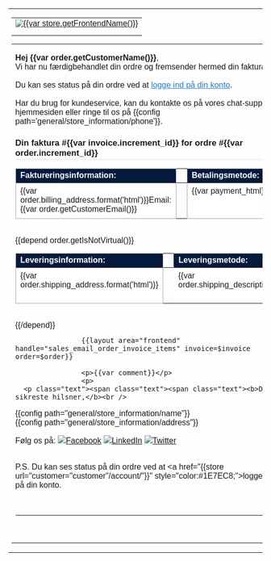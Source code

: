 <div style="font:11px/1.35em Verdana, Arial, Helvetica, sans-serif;">
<table cellspacing="0" cellpadding="0" border="0" width="98%" style="margin-top:10px; font:11px/1.35em Verdana, Arial, Helvetica, sans-serif; margin-bottom:10px;">
<tr>
    <td align="left" valign="top">
        <!-- [ header starts here] -->
        <table cellspacing="0" cellpadding="0" border="0" width="650">
            <tr>
                <td valign="top"><a href="{{store url=""}}"><img src="{{media url="wysiwyg/logo_mail.png"}}"  alt="{{var store.getFrontendName()}}"  style="margin-bottom:10px;" border="0"/></a></td>
            </tr>
        </table>
        <!-- [ middle starts here] -->
        <table cellspacing="0" cellpadding="0" border="0" width="650">
            <tr>
                <td valign="top">
                    <p>
                        <strong>Hej {{var order.getCustomerName()}}</strong>,<br/>
                        Vi har nu færdigbehandlet din ordre og fremsender hermed din faktura.<br><br>
                        Du kan ses status p&aring; din ordre ved at <a href="{{store url="customer="customer"/account/"}}" style="color:#1E7EC8;">logge ind p&aring; din konto</a>.<br><br>
						Har du brug for kundeservice, kan du kontakte os på vores chat-support på hjemmesiden eller ringe til os på {{config path='general/store_information/phone'}}.
					</p>
      <h3 style="border-bottom:2px solid #eee; font-size:1.05em; padding-bottom:1px; ">
                        Din faktura #{{var invoice.increment_id}} for ordre #{{var order.increment_id}}
                    </h3>
                    <table cellspacing="0" cellpadding="0" border="0" width="100%">
                        <thead>
                        <tr>
                            <th align="left" width="48.5%" bgcolor="#041a3d" style="padding:5px 9px 6px 9px; border:1px solid #a9a9a9; border-bottom:none; line-height:1em;"><font color="#FFFFFF">Faktureringsinformation:</th>
                            <th width="3%"></th>
                            <th align="left" width="48.5%" bgcolor="#041a3d" style="padding:5px 9px 6px 9px; border:1px solid #a9a9a9; border-bottom:none; line-height:1em;"><font color="#FFFFFF">Betalingsmetode:</th>
                        </tr>
                        </thead>
                        <tbody>
                        <tr>
                            <td valign="top" style="padding:7px 9px 9px 9px; border:1px solid #a9a9a9; border-top:0; background:#FFFFFF;">
                                {{var order.billing_address.format('html')}}Email: {{var order.getCustomerEmail()}}
                            </td>
                            <td>&nbsp;</td>
                            <td valign="top" style="padding:7px 9px 9px 9px; border:1px solid #a9a9a9; border-top:0; background:#FFFFFF;">
                                {{var payment_html}}
                            </td>
                        </tr>
                        </tbody>
                    </table>
                    <br/>
                    {{depend order.getIsNotVirtual()}}
                    <table cellspacing="0" cellpadding="0" border="0" width="100%">
                        <thead>
                        <tr>
                            <th align="left" width="48.5%" bgcolor="#041a3d" style="padding:5px 9px 6px 9px; border:1px solid #a9a9a9; border-bottom:none; line-height:1em;"><font color="#FFFFFF">Leveringsinformation:</th>
                            <th width="3%"></th>
                            <th align="left" width="48.5%" bgcolor="#041a3d" style="padding:5px 9px 6px 9px; border:1px solid #a9a9a9; border-bottom:none; line-height:1em;"><font color="#FFFFFF">Leveringsmetode:</th>
                        </tr>
                        </thead>
                        <tbody>
                        <tr>
                            <td valign="top" style="padding:7px 9px 9px 9px; border:1px solid #a9a9a9; border-top:0; background:#FFFFFF;">
                                {{var order.shipping_address.format('html')}}
                                &nbsp;
                            </td>
                            <td>&nbsp;</td>
                            <td valign="top" style="padding:7px 9px 9px 9px; border:1px solid #ba9a9a9; border-top:0; background:#FFFFFF;">
                                {{var order.shipping_description}}&nbsp;
                            </td>
                        </tr>
                        </tbody>
                    </table>
                    <br/>
                    {{/depend}}

                    {{layout area="frontend" handle="sales_email_order_invoice_items" invoice=$invoice order=$order}}

                    <p>{{var comment}}</p>
                    <p>
      <p class="text"><span class="text"><span class="text"><b>De sikreste hilsner,</b><br />
{{config path="general/store_information/name"}}<br>
{{config path="general/store_information/address"}}<br><p>Følg os på: <a href="http://www.facebook.com/safegear" target="_blank" title="Følg os på Facebook og få gratis sikkerhedsråd"><img src="http://www.safegear.dk/media/social_icons/facebook.png">Facebook</a> <a href="http://www.linkedin.com/company/safegear-aps" target="_blank" title="Følg os på Linkedin"><img src="http://www.safegear.dk/media/social_icons/linkedin.png">LinkedIn</a>  <a href="http://www.twitter.com/safegear" target="_blank" title="Følg os på Twitter"><img src="http://www.safegear.dk/media/social_icons/twitter.png">Twitter</a></p><br>
P.S. Du kan ses status p&aring; din ordre ved at <a href="{{store url="customer="customer"/account/"}}" style="color:#1E7EC8;">logge ind p&aring; din konto</a>.
                    </p><br><hr>
<br />
</blockquote></td>
  </tr>
        </table>
    </td>
</tr>
</table>
</div>
